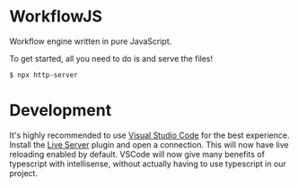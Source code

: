 # WorkflowJS

Workflow engine written in pure JavaScript.

To get started, all you need to do is and serve the files!

```shell
$ npx http-server
```

# Development

It's highly recommended to use [Visual Studio Code](https://code.visualstudio.com/) for the best experience. Install the [Live Server](https://marketplace.visualstudio.com/items?itemName=ritwickdey.LiveServer) plugin and open a connection. This will now have live reloading enabled by default. VSCode will now give many benefits of typescript with intellisense, without actually having to use typescript in our project.
